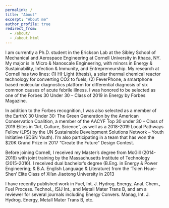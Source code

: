 ```yaml
---
permalink: /
title: "About"
excerpt: "About me"
author_profile: true
redirect_from: 
  - /about/
  - /about.html
---
```




I am currently a Ph.D. student in the Erickson Lab at the Sibley School of Mechanical and Aerospace Engineering at Cornell University in Ithaca, NY. My major is in Micro & Nanoscale Engineering, with minors in Energy & Sustainability, Infection & Immunity, and Entrepreneurship. My research at Cornell has two lines: (1) HI-Light (thesis), a solar thermal chemical reactor technology for converting CO2 to fuels; (2) FeverPhone, a smartphone based molecular diagnostics platform for differential diagnosis of six common causes of acute febrile illness. I was honored to be selected as one of the Forbes 30 Under 30 – Class of 2019 in Energy by Forbes Magazine.

In addition to the Forbes recognition, I was also selected as a member of the EarthX 30 Under 30: The Green Generation by the American Conservation Coalition, a member of the AACYF Top 30 under 30 – Class of 2019 Elites in “Art, Culture, Science”, as well as a 2018-2019 Local Pathways Fellow (LPS) by the UN Sustainable Development Solutions Network – Youth Initiative (SDSN Youth). I’m also participating in a team that has won the $20K Grand Prize in 2017 “Create the Future” Design Contest. 

Before joining Cornell, I received my Master’s degree from McGill (2014-2016) with joint training by the Massachusetts Institute of Technology (2015-2016). I received dual bachelor’s degree (B.Eng. in Energy & Power Engineering; & B.A. English Language & Literature) from the ‘Tsien Hsue-Shen’ Elite Class of Xi’an Jiaotong University in 2013

I have recently published work in Fuel, Int. J. Hydrog. Energy, Anal. Chem., Fuel Process. Technol., ISIJ Int., and Metall Mater Trans B, and am a reviewer for several journals including Energy Convers. Manag, Int. J. Hydrog. Energy, Metall Mater Trans B, etc.

